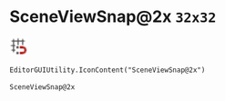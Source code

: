 # SceneViewSnap@2x `32x32`
<img src="/img/SceneViewSnap.png" width=32 height=32>

``` CSharp
EditorGUIUtility.IconContent("SceneViewSnap@2x")
```
```
SceneViewSnap@2x
```
